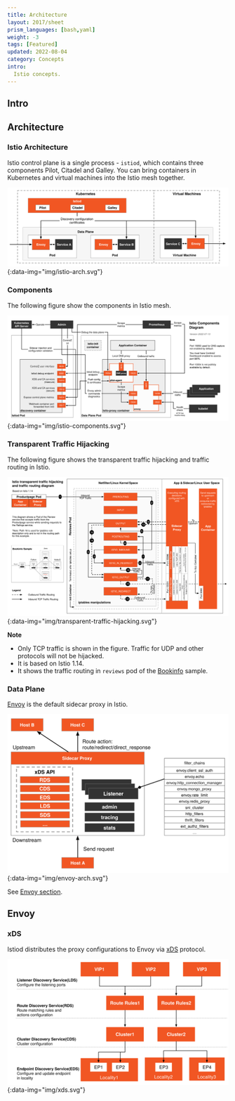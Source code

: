 ```yaml
---
title: Architecture
layout: 2017/sheet
prism_languages: [bash,yaml]
weight: -3
tags: [Featured]
updated: 2022-08-04
category: Concepts
intro:
  Istio concepts.
---
```


## Intro

## Architecture

### Istio Architecture

Istio control plane is a single process -  `istiod`, which contains three components Pilot, Citadel and Galley. You can bring containers in Kubernetes and virtual machines into the Istio mesh together.

![Istio architecture](img/istio-arch.svg){:data-img="img/istio-arch.svg"}

### Components

The following figure show the components in Istio mesh.

![Istio components](img/istio-components.svg){:data-img="img/istio-components.svg"}

### Transparent Traffic Hijacking

The following figure shows the transparent traffic hijacking and traffic routing in Istio. 

![Transparent traffic hijacking](img/transparent-traffic-hijacking.svg){:data-img="img/transparent-traffic-hijacking.svg"}

**Note**

- Only TCP traffic is shown in the figure. Traffic for UDP and other protocols will not be hijacked.
- It is based on Istio 1.14.
- It shows the traffic routing in `reviews` pod of the [Bookinfo](https://istio.io/latest/docs/examples/bookinfo/) sample.

### Data Plane

[Envoy](https://envoyproxy.io) is the default sidecar proxy in Istio.

![Envoy architecture](img/envoy-arch.svg){:data-img="img/envoy-arch.svg"}

See [Envoy section](#envoy).

## Envoy

### xDS

Istiod distributes the proxy configurations to Envoy via [xDS](https://www.envoyproxy.io/docs/envoy/latest/api-docs/xds_protocol) protocol.

![xDS](img/xds.svg){:data-img="img/xds.svg"}


